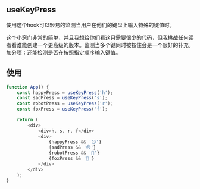 ## useKeyPress

使用这个hook可以轻易的监测当用户在他们的键盘上输入特殊的键值时。

这个小窍门非常的简单，并且我想给你们看这只需要很少的代码，但我挑战任何读者看谁能创建一个更高级的版本。监测当多个键同时被按住会是一个很好的补充。加分项：还能检测是否在按照指定顺序输入键值。

## 使用
```javascript
function App() {
    const happyPress = useKeyPress('h');
    const sadPress = useKeyPress('s');
    const robotPress = useKeyPress('r');
    const foxPress = useKeyPress('f');

    return (
        <div>
            <div>h, s, r, f</div>
            <div>
                {happyPress && '😊'}
                {sadPress && '😢'}
                {robotPress && '🤖'}
                {foxPress && '🦊'}
            </div>
        </div>
    );
}
```